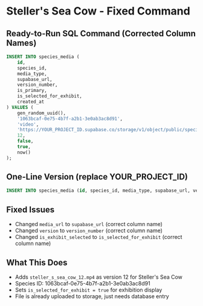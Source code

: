 # Steller's Sea Cow - Fixed Command

## Ready-to-Run SQL Command (Corrected Column Names)

```sql
INSERT INTO species_media (
    id,
    species_id,
    media_type,
    supabase_url,
    version_number,
    is_primary,
    is_selected_for_exhibit,
    created_at
) VALUES (
    gen_random_uuid(),
    '1063bcaf-0e75-4b7f-a2b1-3e0ab3ac8d91',
    'video',
    'https://YOUR_PROJECT_ID.supabase.co/storage/v1/object/public/species-media/videos/steller_s_sea_cow_12.mp4',
    12,
    false,
    true,
    now()
);
```

## One-Line Version (replace YOUR_PROJECT_ID)

```sql
INSERT INTO species_media (id, species_id, media_type, supabase_url, version_number, is_primary, is_selected_for_exhibit, created_at) VALUES (gen_random_uuid(), '1063bcaf-0e75-4b7f-a2b1-3e0ab3ac8d91', 'video', 'https://YOUR_PROJECT_ID.supabase.co/storage/v1/object/public/species-media/videos/steller_s_sea_cow_12.mp4', 12, false, true, now());
```

## Fixed Issues
- Changed `media_url` to `supabase_url` (correct column name)
- Changed `version` to `version_number` (correct column name)  
- Changed `is_exhibit_selected` to `is_selected_for_exhibit` (correct column name)

## What This Does
- Adds `steller_s_sea_cow_12.mp4` as version 12 for Steller's Sea Cow
- Species ID: 1063bcaf-0e75-4b7f-a2b1-3e0ab3ac8d91
- Sets `is_selected_for_exhibit = true` for exhibition display
- File is already uploaded to storage, just needs database entry